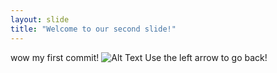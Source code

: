 ```yaml
---
layout: slide
title: "Welcome to our second slide!"
---
```

wow my first commit! ![Alt Text](https://media.giphy.com/media/vFKqnCdLPNOKc/giphy.gif)
Use the left arrow to go back!

